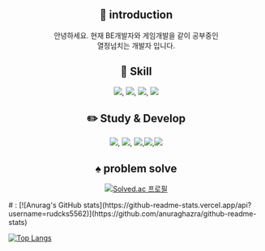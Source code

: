 

 <div align=center>

  ## 📖 introduction
 안녕하세요. 현재 BE개발자와 게임개발을 같이 공부중인 <br>
열정넘치는 개발자 입니다.<br> 
  

## 🐤 Skill
<img src="https://img.shields.io/badge/JAVA-black">, <img src="https://img.shields.io/badge/Spring-green">, <img src="https://img.shields.io/badge/JPA-orange">, <img src="https://img.shields.io/badge/mysql-gray">

## ✏️ Study & Develop 
<img src="https://img.shields.io/badge/C++-black">, <img src="https://img.shields.io/badge/C-gray">, <img src="https://img.shields.io/badge/JAVA-blue">,<img src="https://img.shields.io/badge/unreal-black">,<img src="https://img.shields.io/badge/unity-black">

## ♠️ problem solve <br>
[![Solved.ac
프로필](http://mazassumnida.wtf/api/generate_badge?boj=rudcks5562)](https://solved.ac/rudcks5562)

 </div>
# :
 [![Anurag's GitHub stats](https://github-readme-stats.vercel.app/api?username=rudcks5562)](https://github.com/anuraghazra/github-readme-stats)


 [![Top Langs](https://github-readme-stats.vercel.app/api/top-langs/?username=rudcks5562)](https://github.com/anuraghazra/github-readme-stats)
